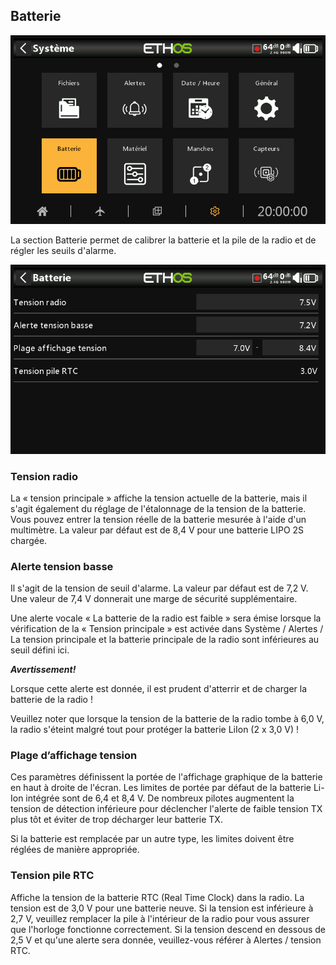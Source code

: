 ## Batterie

![Icône Batterie](../assets/system-icon-battery.png)

La section Batterie permet de calibrer la batterie et la pile de la radio et de régler les seuils d'alarme.

![Batterie](../assets/system-battery.png)

### Tension radio

La « tension principale » affiche la tension actuelle de la batterie, mais il s'agit également du réglage de l'étalonnage de la tension de la batterie. Vous pouvez entrer la tension réelle de la batterie mesurée à l'aide d'un multimètre. La valeur par défaut est de 8,4 V pour une batterie LIPO 2S chargée.

### Alerte tension basse

Il s'agit de la tension de seuil d'alarme. La valeur par défaut est de 7,2 V. Une valeur de 7,4 V donnerait une marge de sécurité supplémentaire.

Une alerte vocale « La batterie de la radio est faible » sera émise lorsque la vérification de la « Tension principale » est activée dans Système / Alertes / La tension principale et la batterie principale de la radio sont inférieures au seuil défini ici.

_**Avertissement!**_

Lorsque cette alerte est donnée, il est prudent d'atterrir et de charger la batterie de la radio !

Veuillez noter que lorsque la tension de la batterie de la radio tombe à 6,0 V, la radio s'éteint malgré tout pour protéger la batterie LiIon (2 x 3,0 V) !

### Plage d’affichage tension

Ces paramètres définissent la portée de l'affichage graphique de la batterie en haut à droite de l'écran. Les limites de portée par défaut de la batterie Li-Ion intégrée sont de 6,4 et 8,4 V. De nombreux pilotes augmentent la tension de détection inférieure pour déclencher l'alerte de faible tension TX plus tôt et éviter de trop décharger leur batterie TX.

Si la batterie est remplacée par un autre type, les limites doivent être réglées de manière appropriée.

### Tension pile RTC

Affiche la tension de la batterie RTC (Real Time Clock) dans la radio. La tension est de 3,0 V pour une batterie neuve. Si la tension est inférieure à 2,7 V, veuillez remplacer la pile à l'intérieur de la radio pour vous assurer que l'horloge fonctionne correctement. Si la tension descend en dessous de 2,5 V et qu'une alerte sera donnée, veuillez-vous référer à Alertes / tension RTC.
